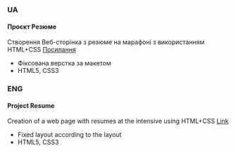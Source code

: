 ### UA
#### Проєкт Резюме
<p>Створення Веб-сторінка з резюме на марафоні з використанням HTML+CSS
<a href="https://papa-pechatnik.github.io/Marathon_002_LP_tourism/" target="_blank" title="Проєкт Резюме"> Посилання</a></p>
<ul>
  <li>Фіксована верстка за макетом</li>
  <li>HTML5, CSS3</li>
</ul>

### ENG
#### Project Resume
<p> Creation of a web page with resumes at the intensive using HTML+CSS
  <a href="https://papa-pechatnik.github.io/Marathon_002_LP_tourism/" target="_blank" target="_blank" title="Project Resume"> Link</a></p>
<ul>
  <li>Fixed layout according to the layout</li>
  <li>HTML5, CSS3</li>
</ul>
